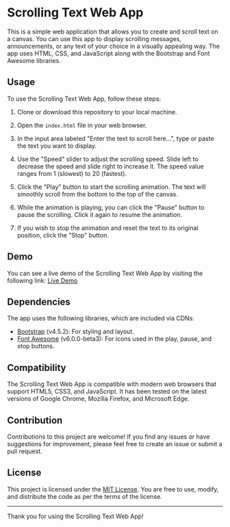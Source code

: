 # Scrolling Text Web App

This is a simple web application that allows you to create and scroll text on a canvas. You can use this app to display scrolling messages, announcements, or any text of your choice in a visually appealing way. The app uses HTML, CSS, and JavaScript along with the Bootstrap and Font Awesome libraries.

## Usage

To use the Scrolling Text Web App, follow these steps:

1. Clone or download this repository to your local machine.

2. Open the `index.html` file in your web browser.

3. In the input area labeled "Enter the text to scroll here...", type or paste the text you want to display.

4. Use the "Speed" slider to adjust the scrolling speed. Slide left to decrease the speed and slide right to increase it. The speed value ranges from 1 (slowest) to 20 (fastest).

5. Click the "Play" button to start the scrolling animation. The text will smoothly scroll from the bottom to the top of the canvas.

6. While the animation is playing, you can click the "Pause" button to pause the scrolling. Click it again to resume the animation.

7. If you wish to stop the animation and reset the text to its original position, click the "Stop" button.

## Demo

You can see a live demo of the Scrolling Text Web App by visiting the following link: [Live Demo](https://laerrylaessig.github.io/scrolling_text/)

## Dependencies

The app uses the following libraries, which are included via CDNs:

- [Bootstrap](https://getbootstrap.com/) (v4.5.2): For styling and layout.
- [Font Awesome](https://fontawesome.com/) (v6.0.0-beta3): For icons used in the play, pause, and stop buttons.

## Compatibility

The Scrolling Text Web App is compatible with modern web browsers that support HTML5, CSS3, and JavaScript. It has been tested on the latest versions of Google Chrome, Mozilla Firefox, and Microsoft Edge.

## Contribution

Contributions to this project are welcome! If you find any issues or have suggestions for improvement, please feel free to create an issue or submit a pull request.

## License

This project is licensed under the [MIT License](LICENSE). You are free to use, modify, and distribute the code as per the terms of the license.

---

Thank you for using the Scrolling Text Web App!